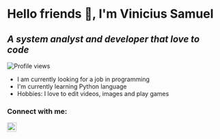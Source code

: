 # Hello friends 👋, I'm Vinicius Samuel
## _A system analyst and developer that love to code_

![Profile views](https://gpvc.arturio.dev/Luvicitousr)

- I am currently looking for a job in programming
- I'm currently learning Python language
- Hobbies: I love to edit videos, images and play games

### Connect with me:
<a href="https://www.instagram.com/luvicitousr/">
  <img align = "left" alt="instagram" width="22px"  src="https://static.cdninstagram.com/rsrc.php/v3/yt/r/30PrGfR3xhB.png"/>
<a/>
